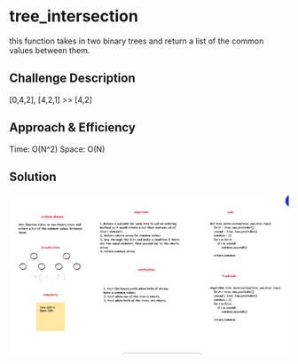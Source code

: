 # tree_intersection

this function takes in two binary trees and return a list of the common values between them.

## Challenge Description

[0,4,2], [4,2,1] >> [4,2]

## Approach & Efficiency

Time: O(N^2)
Space: O(N)

## Solution

![whiteboard](../../assets/tree_intersection.png)
